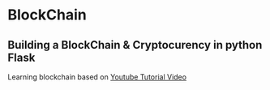 # BlockChain
## Building a BlockChain & Cryptocurency in python Flask
Learning blockchain based on <a href="https://www.youtube.com/watch?v=KARxDX5DTgY">Youtube Tutorial Video</a>
